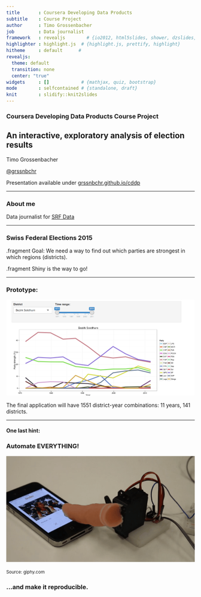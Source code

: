 ```yaml
---
title       : Coursera Developing Data Products
subtitle    : Course Project
author      : Timo Grossenbacher
job         : Data journalist
framework   : revealjs        # {io2012, html5slides, shower, dzslides, ...}
highlighter : highlight.js  # {highlight.js, prettify, highlight}
hitheme     : default      # 
revealjs:
  theme: default
  transition: none
  center: "true"
widgets     : []            # {mathjax, quiz, bootstrap}
mode        : selfcontained # {standalone, draft}
knit        : slidify::knit2slides
---
```


###  Coursera Developing Data Products Course Project

## An interactive, exploratory analysis of election results

Timo Grossenbacher

[@grssnbchr](http://twitter.com/grssnbchr)

Presentation available under [grssnbchr.github.io/cddp](grssnbchr.github.io/cddp)


---

### About me

Data journalist for [SRF Data](http://srf.ch)


---


### Swiss Federal Elections 2015

.fragment Goal: We need a way to find out which parties are strongest in which regions (districts).

.fragment Shiny is the way to go! 

---

### Prototype:

<img src="assets/img/screen.png" width="600">

The final application will have 1551 district-year combinations: 11 years, 141 districts.

---

#### One last hint:

### Automate EVERYTHING!

<img src="assets/img/automate.gif" width="600">

<small>Source: giphy.com</small>

<h3>...and make it reproducible.</h3>
